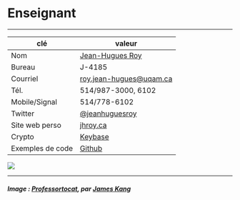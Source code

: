 # Enseignant

-----

|clé|valeur|
|---|---|
| Nom | [Jean-Hugues Roy](http://jhroy.ca "Mon blogue perso que je vous invite à consulter pour des exemples de journalisme informatique")
| Bureau | J-4185 |
| Courriel | [roy.jean-hugues@uqam.ca](mailto:roy.jean-hugues@uqam.ca) |
| Tél. | 514/987-3000, 6102 |
| Mobile/Signal | 514/778-6102 |
| Twitter | [@jeanhuguesroy](https://twitter.com/jeanhuguesroy) |
| Site web perso | [jhroy.ca](https://jhroy.ca) |
| Crypto | [Keybase](https://keybase.io/jhr) |
| Exemples de code | [Github](http://github.com/jhroy) |

![](/assets/octochat.png)

-----

##### Image&nbsp;: [Professortocat](https://octodex.github.com/Professortocat_v2), par [James Kang](https://github.com/jeejkang)